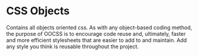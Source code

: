 # CSS Objects

 Contains all objects oriented css. As with any object-based coding method, the purpose of OOCSS is to encourage code reuse and, ultimately, faster and more efficient stylesheets that are easier to add to and maintain. Add any style you think is reusable throughout the project.

